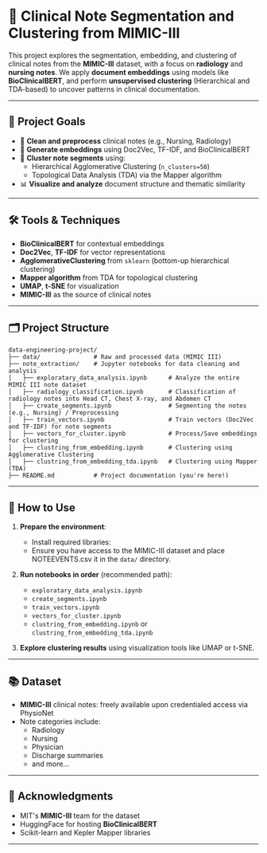 # 🧠 Clinical Note Segmentation and Clustering from MIMIC-III

This project explores the segmentation, embedding, and clustering of clinical notes from the **MIMIC-III** dataset, with a focus on **radiology** and **nursing notes**. We apply **document embeddings** using models like **BioClinicalBERT**, and perform **unsupervised clustering** (Hierarchical and TDA-based) to uncover patterns in clinical documentation.

---

## 🚀 Project Goals

- 📄 **Clean and preprocess** clinical notes (e.g., Nursing, Radiology)
- 🤖 **Generate embeddings** using Doc2Vec, TF-IDF, and BioClinicalBERT
- 🧩 **Cluster note segments** using:
  - Hierarchical Agglomerative Clustering (`n_clusters=50`)
  - Topological Data Analysis (TDA) via the Mapper algorithm
- 📊 **Visualize and analyze** document structure and thematic similarity

---

## 🛠️ Tools & Techniques

- **BioClinicalBERT** for contextual embeddings
- **Doc2Vec**, **TF-IDF** for vector representations
- **AgglomerativeClustering** from `sklearn` (bottom-up hierarchical clustering)
- **Mapper algorithm** from TDA for topological clustering
- **UMAP**, **t-SNE** for visualization
- **MIMIC-III** as the source of clinical notes

---

## 🗂️ Project Structure

```
data-engineering-project/
├── data/               # Raw and processed data (MIMIC III)
├── note_extraction/    # Jupyter notebooks for data cleaning and analysis
│   ├── exploratary_data_analysis.ipynb      # Analyze the entire MIMIC III note dataset
│   ├── radiology_classification.ipynb       # Classification of radiology notes into Head CT, Chest X-ray, and Abdomen CT
│   ├── create_segments.ipynb                # Segmenting the notes (e.g., Nursing) / Preprocessing
│   ├── train_vectors.ipynb                  # Train vectors (Doc2Vec and TF-IDF) for note segments
│   ├── vectors_for_cluster.ipynb            # Process/Save embeddings for clustering
│   ├── clustring_from_embedding.ipynb       # Clustering using Agglomerative Clustering
│   ├── clustring_from_embedding_tda.ipynb   # Clustering using Mapper (TDA)
├── README.md           # Project documentation (you're here!)
```

---

## 📌 How to Use

1. **Prepare the environment**:
    - Install required libraries:
    - Ensure you have access to the MIMIC-III dataset and place NOTEEVENTS.csv it in the `data/` directory.

2. **Run notebooks in order** (recommended path):
   - `exploratary_data_analysis.ipynb`
   - `create_segments.ipynb`
   - `train_vectors.ipynb`
   - `vectors_for_cluster.ipynb`
   - `clustring_from_embedding.ipynb` or `clustring_from_embedding_tda.ipynb`

3. **Explore clustering results** using visualization tools like UMAP or t-SNE.

---

## 📚 Dataset

- **MIMIC-III** clinical notes: freely available upon credentialed access via PhysioNet
- Note categories include:
  - Radiology
  - Nursing
  - Physician
  - Discharge summaries
  - and more...

---

## 🤝 Acknowledgments

- MIT's **MIMIC-III** team for the dataset
- HuggingFace for hosting **BioClinicalBERT**
- Scikit-learn and Kepler Mapper libraries

---
